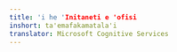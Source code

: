 ```yaml
---
title: 'i he 'Initaneti e 'ofisi
inshort: ta'emafakamatala'i
translator: Microsoft Cognitive Services
---
```




